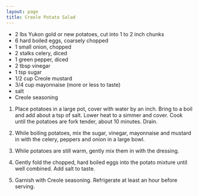 ```yaml
---
layout: page
title: Creole Potato Salad
---
```


+ 2 lbs Yukon gold or new potatoes, cut into 1 to 2 inch chunks
+ 6 hard boiled eggs, coarsely chopped
+ 1 small onion, chopped
+ 2 stalks celery, diced
+ 1 green pepper, diced
+ 2 tbsp vinegar
+ 1 tsp sugar
+ 1/2 cup Creole mustard
+ 3/4 cup mayonnaise (more or less to taste)
+ salt
+ Creole seasoning

1. Place potatoes in a large pot, cover with water by an inch. Bring to a boil and add about a tsp of salt. Lower heat to a simmer and cover. Cook until the potatoes are fork tender, about 10 minutes. Drain.

2. While boiling potatoes, mix the sugar, vinegar, mayonnaise and mustard in with the celery, peppers and onion in a large bowl.

3. While potatoes are still warm, gently mix them in with the dressing.

4. Gently fold the chopped, hard boiled eggs into the potato mixture until well combined. Add salt to taste. 

5. Garnish with Creole seasoning. Refrigerate at least an hour before serving.
